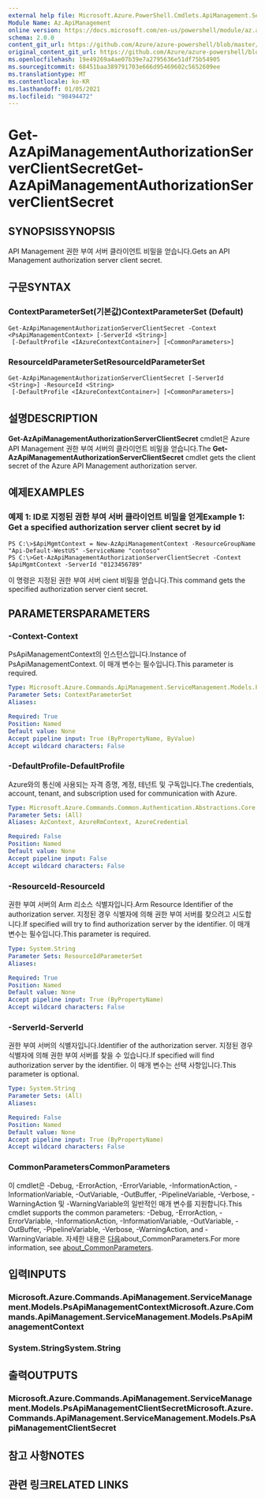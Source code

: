 ```yaml
---
external help file: Microsoft.Azure.PowerShell.Cmdlets.ApiManagement.ServiceManagement.dll-Help.xml
Module Name: Az.ApiManagement
online version: https://docs.microsoft.com/en-us/powershell/module/az.apimanagement/get-azapimanagementauthorizationserverclientsecret
schema: 2.0.0
content_git_url: https://github.com/Azure/azure-powershell/blob/master/src/ApiManagement/ApiManagement/help/Get-AzApiManagementAuthorizationServerClientSecret.md
original_content_git_url: https://github.com/Azure/azure-powershell/blob/master/src/ApiManagement/ApiManagement/help/Get-AzApiManagementAuthorizationServerClientSecret.md
ms.openlocfilehash: 19e49269a4ae07b39e7a2795636e51df75b54905
ms.sourcegitcommit: 68451baa389791703e666d95469602c5652609ee
ms.translationtype: MT
ms.contentlocale: ko-KR
ms.lasthandoff: 01/05/2021
ms.locfileid: "98494472"
---
```

# <span data-ttu-id="6953f-101">Get-AzApiManagementAuthorizationServerClientSecret</span><span class="sxs-lookup"><span data-stu-id="6953f-101">Get-AzApiManagementAuthorizationServerClientSecret</span></span>

## <span data-ttu-id="6953f-102">SYNOPSIS</span><span class="sxs-lookup"><span data-stu-id="6953f-102">SYNOPSIS</span></span>
<span data-ttu-id="6953f-103">API Management 권한 부여 서버 클라이언트 비밀을 얻습니다.</span><span class="sxs-lookup"><span data-stu-id="6953f-103">Gets an API Management authorization server client secret.</span></span>

## <span data-ttu-id="6953f-104">구문</span><span class="sxs-lookup"><span data-stu-id="6953f-104">SYNTAX</span></span>

### <span data-ttu-id="6953f-105">ContextParameterSet(기본값)</span><span class="sxs-lookup"><span data-stu-id="6953f-105">ContextParameterSet (Default)</span></span>
```
Get-AzApiManagementAuthorizationServerClientSecret -Context <PsApiManagementContext> [-ServerId <String>]
 [-DefaultProfile <IAzureContextContainer>] [<CommonParameters>]
```

### <span data-ttu-id="6953f-106">ResourceIdParameterSet</span><span class="sxs-lookup"><span data-stu-id="6953f-106">ResourceIdParameterSet</span></span>
```
Get-AzApiManagementAuthorizationServerClientSecret [-ServerId <String>] -ResourceId <String>
 [-DefaultProfile <IAzureContextContainer>] [<CommonParameters>]
```

## <span data-ttu-id="6953f-107">설명</span><span class="sxs-lookup"><span data-stu-id="6953f-107">DESCRIPTION</span></span>
<span data-ttu-id="6953f-108">**Get-AzApiManagementAuthorizationServerClientSecret** cmdlet은 Azure API Management 권한 부여 서버의 클라이언트 비밀을 얻습니다.</span><span class="sxs-lookup"><span data-stu-id="6953f-108">The **Get-AzApiManagementAuthorizationServerClientSecret** cmdlet gets the client secret of the Azure API Management authorization server.</span></span>

## <span data-ttu-id="6953f-109">예제</span><span class="sxs-lookup"><span data-stu-id="6953f-109">EXAMPLES</span></span>

### <span data-ttu-id="6953f-110">예제 1: ID로 지정된 권한 부여 서버 클라이언트 비밀을 얻게</span><span class="sxs-lookup"><span data-stu-id="6953f-110">Example 1: Get a specified authorization server client secret by id</span></span>
```
PS C:\>$ApiMgmtContext = New-AzApiManagementContext -ResourceGroupName "Api-Default-WestUS" -ServiceName "contoso"
PS C:\>Get-AzApiManagementAuthorizationServerClientSecret -Context $ApiMgmtContext -ServerId "0123456789"
```

<span data-ttu-id="6953f-111">이 명령은 지정된 권한 부여 서버 cient 비밀을 얻습니다.</span><span class="sxs-lookup"><span data-stu-id="6953f-111">This command gets the specified authorization server cient secret.</span></span>

## <span data-ttu-id="6953f-112">PARAMETERS</span><span class="sxs-lookup"><span data-stu-id="6953f-112">PARAMETERS</span></span>

### <span data-ttu-id="6953f-113">-Context</span><span class="sxs-lookup"><span data-stu-id="6953f-113">-Context</span></span>
<span data-ttu-id="6953f-114">PsApiManagementContext의 인스턴스입니다.</span><span class="sxs-lookup"><span data-stu-id="6953f-114">Instance of PsApiManagementContext.</span></span>
<span data-ttu-id="6953f-115">이 매개 변수는 필수입니다.</span><span class="sxs-lookup"><span data-stu-id="6953f-115">This parameter is required.</span></span>

```yaml
Type: Microsoft.Azure.Commands.ApiManagement.ServiceManagement.Models.PsApiManagementContext
Parameter Sets: ContextParameterSet
Aliases:

Required: True
Position: Named
Default value: None
Accept pipeline input: True (ByPropertyName, ByValue)
Accept wildcard characters: False
```

### <span data-ttu-id="6953f-116">-DefaultProfile</span><span class="sxs-lookup"><span data-stu-id="6953f-116">-DefaultProfile</span></span>
<span data-ttu-id="6953f-117">Azure와의 통신에 사용되는 자격 증명, 계정, 테넌트 및 구독입니다.</span><span class="sxs-lookup"><span data-stu-id="6953f-117">The credentials, account, tenant, and subscription used for communication with Azure.</span></span>

```yaml
Type: Microsoft.Azure.Commands.Common.Authentication.Abstractions.Core.IAzureContextContainer
Parameter Sets: (All)
Aliases: AzContext, AzureRmContext, AzureCredential

Required: False
Position: Named
Default value: None
Accept pipeline input: False
Accept wildcard characters: False
```

### <span data-ttu-id="6953f-118">-ResourceId</span><span class="sxs-lookup"><span data-stu-id="6953f-118">-ResourceId</span></span>
<span data-ttu-id="6953f-119">권한 부여 서버의 Arm 리소스 식별자입니다.</span><span class="sxs-lookup"><span data-stu-id="6953f-119">Arm Resource Identifier of the authorization server.</span></span>
<span data-ttu-id="6953f-120">지정된 경우 식별자에 의해 권한 부여 서버를 찾으려고 시도합니다.</span><span class="sxs-lookup"><span data-stu-id="6953f-120">If specified will try to find authorization server by the identifier.</span></span>
<span data-ttu-id="6953f-121">이 매개 변수는 필수입니다.</span><span class="sxs-lookup"><span data-stu-id="6953f-121">This parameter is required.</span></span>

```yaml
Type: System.String
Parameter Sets: ResourceIdParameterSet
Aliases:

Required: True
Position: Named
Default value: None
Accept pipeline input: True (ByPropertyName)
Accept wildcard characters: False
```

### <span data-ttu-id="6953f-122">-ServerId</span><span class="sxs-lookup"><span data-stu-id="6953f-122">-ServerId</span></span>
<span data-ttu-id="6953f-123">권한 부여 서버의 식별자입니다.</span><span class="sxs-lookup"><span data-stu-id="6953f-123">Identifier of the authorization server.</span></span>
<span data-ttu-id="6953f-124">지정된 경우 식별자에 의해 권한 부여 서버를 찾을 수 있습니다.</span><span class="sxs-lookup"><span data-stu-id="6953f-124">If specified will find authorization server by the identifier.</span></span>
<span data-ttu-id="6953f-125">이 매개 변수는 선택 사항입니다.</span><span class="sxs-lookup"><span data-stu-id="6953f-125">This parameter is optional.</span></span>

```yaml
Type: System.String
Parameter Sets: (All)
Aliases:

Required: False
Position: Named
Default value: None
Accept pipeline input: True (ByPropertyName)
Accept wildcard characters: False
```

### <span data-ttu-id="6953f-126">CommonParameters</span><span class="sxs-lookup"><span data-stu-id="6953f-126">CommonParameters</span></span>
<span data-ttu-id="6953f-127">이 cmdlet은 -Debug, -ErrorAction, -ErrorVariable, -InformationAction, -InformationVariable, -OutVariable, -OutBuffer, -PipelineVariable, -Verbose, -WarningAction 및 -WarningVariable의 일반적인 매개 변수를 지원합니다.</span><span class="sxs-lookup"><span data-stu-id="6953f-127">This cmdlet supports the common parameters: -Debug, -ErrorAction, -ErrorVariable, -InformationAction, -InformationVariable, -OutVariable, -OutBuffer, -PipelineVariable, -Verbose, -WarningAction, and -WarningVariable.</span></span> <span data-ttu-id="6953f-128">자세한 내용은 [다음](http://go.microsoft.com/fwlink/?LinkID=113216)about_CommonParameters.</span><span class="sxs-lookup"><span data-stu-id="6953f-128">For more information, see [about_CommonParameters](http://go.microsoft.com/fwlink/?LinkID=113216).</span></span>

## <span data-ttu-id="6953f-129">입력</span><span class="sxs-lookup"><span data-stu-id="6953f-129">INPUTS</span></span>

### <span data-ttu-id="6953f-130">Microsoft.Azure.Commands.ApiManagement.ServiceManagement.Models.PsApiManagementContext</span><span class="sxs-lookup"><span data-stu-id="6953f-130">Microsoft.Azure.Commands.ApiManagement.ServiceManagement.Models.PsApiManagementContext</span></span>

### <span data-ttu-id="6953f-131">System.String</span><span class="sxs-lookup"><span data-stu-id="6953f-131">System.String</span></span>

## <span data-ttu-id="6953f-132">출력</span><span class="sxs-lookup"><span data-stu-id="6953f-132">OUTPUTS</span></span>

### <span data-ttu-id="6953f-133">Microsoft.Azure.Commands.ApiManagement.ServiceManagement.Models.PsApiManagementClientSecret</span><span class="sxs-lookup"><span data-stu-id="6953f-133">Microsoft.Azure.Commands.ApiManagement.ServiceManagement.Models.PsApiManagementClientSecret</span></span>

## <span data-ttu-id="6953f-134">참고 사항</span><span class="sxs-lookup"><span data-stu-id="6953f-134">NOTES</span></span>

## <span data-ttu-id="6953f-135">관련 링크</span><span class="sxs-lookup"><span data-stu-id="6953f-135">RELATED LINKS</span></span>
